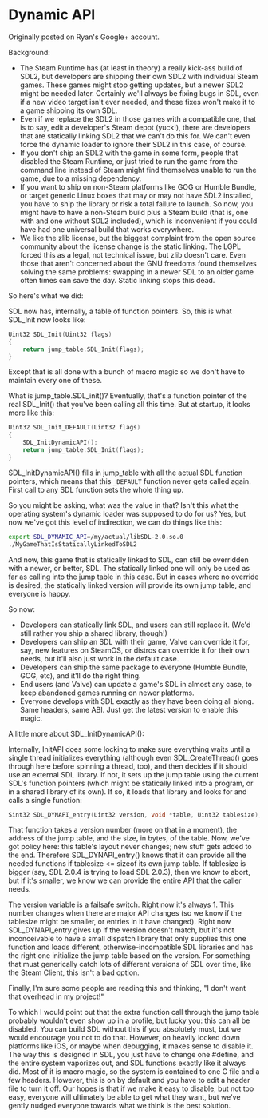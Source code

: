# Dynamic API

Originally posted on Ryan's Google+ account.

Background:

- The Steam Runtime has (at least in theory) a really kick-ass build of SDL2,
  but developers are shipping their own SDL2 with individual Steam games.
  These games might stop getting updates, but a newer SDL2 might be needed later.
  Certainly we'll always be fixing bugs in SDL, even if a new video target isn't
  ever needed, and these fixes won't make it to a game shipping its own SDL.
- Even if we replace the SDL2 in those games with a compatible one, that is to
  say, edit a developer's Steam depot (yuck!), there are developers that are
  statically linking SDL2 that we can't do this for. We can't even force the
  dynamic loader to ignore their SDL2 in this case, of course.
- If you don't ship an SDL2 with the game in some form, people that disabled the
  Steam Runtime, or just tried to run the game from the command line instead of
  Steam might find themselves unable to run the game, due to a missing dependency.
- If you want to ship on non-Steam platforms like GOG or Humble Bundle, or target
  generic Linux boxes that may or may not have SDL2 installed, you have to ship
  the library or risk a total failure to launch. So now, you might have to have
  a non-Steam build plus a Steam build (that is, one with and one without SDL2
  included), which is inconvenient if you could have had one universal build
  that works everywhere.
- We like the zlib license, but the biggest complaint from the open source
  community about the license change is the static linking. The LGPL forced this
  as a legal, not technical issue, but zlib doesn't care. Even those that aren't
  concerned about the GNU freedoms found themselves solving the same problems:
  swapping in a newer SDL to an older game often times can save the day.
  Static linking stops this dead.

So here's what we did:

SDL now has, internally, a table of function pointers. So, this is what SDL_Init
now looks like:

```c
Uint32 SDL_Init(Uint32 flags)
{
    return jump_table.SDL_Init(flags);
}
```

Except that is all done with a bunch of macro magic so we don't have to maintain
every one of these.

What is jump_table.SDL_init()? Eventually, that's a function pointer of the real
SDL_Init() that you've been calling all this time. But at startup, it looks more
like this:

```c
Uint32 SDL_Init_DEFAULT(Uint32 flags)
{
    SDL_InitDynamicAPI();
    return jump_table.SDL_Init(flags);
}
```

SDL_InitDynamicAPI() fills in jump_table with all the actual SDL function
pointers, which means that this `_DEFAULT` function never gets called again.
First call to any SDL function sets the whole thing up.

So you might be asking, what was the value in that? Isn't this what the operating
system's dynamic loader was supposed to do for us? Yes, but now we've got this
level of indirection, we can do things like this:

```bash
export SDL_DYNAMIC_API=/my/actual/libSDL-2.0.so.0
./MyGameThatIsStaticallyLinkedToSDL2
```

And now, this game that is statically linked to SDL, can still be overridden
with a newer, or better, SDL. The statically linked one will only be used as
far as calling into the jump table in this case. But in cases where no override
is desired, the statically linked version will provide its own jump table,
and everyone is happy.

So now:

- Developers can statically link SDL, and users can still replace it.
  (We'd still rather you ship a shared library, though!)
- Developers can ship an SDL with their game, Valve can override it for, say,
  new features on SteamOS, or distros can override it for their own needs,
  but it'll also just work in the default case.
- Developers can ship the same package to everyone (Humble Bundle, GOG, etc),
  and it'll do the right thing.
- End users (and Valve) can update a game's SDL in almost any case,
  to keep abandoned games running on newer platforms.
- Everyone develops with SDL exactly as they have been doing all along.
  Same headers, same ABI. Just get the latest version to enable this magic.

A little more about SDL_InitDynamicAPI():

Internally, InitAPI does some locking to make sure everything waits until a
single thread initializes everything (although even SDL_CreateThread() goes
through here before spinning a thread, too), and then decides if it should use
an external SDL library. If not, it sets up the jump table using the current
SDL's function pointers (which might be statically linked into a program, or in
a shared library of its own). If so, it loads that library and looks for and
calls a single function:

```c
Sint32 SDL_DYNAPI_entry(Uint32 version, void *table, Uint32 tablesize);
```

That function takes a version number (more on that in a moment), the address of
the jump table, and the size, in bytes, of the table.
Now, we've got policy here: this table's layout never changes; new stuff gets
added to the end. Therefore SDL_DYNAPI_entry() knows that it can provide all
the needed functions if tablesize <= sizeof its own jump table. If tablesize is
bigger (say, SDL 2.0.4 is trying to load SDL 2.0.3), then we know to abort, but
if it's smaller, we know we can provide the entire API that the caller needs.

The version variable is a failsafe switch.
Right now it's always 1. This number changes when there are major API changes
(so we know if the tablesize might be smaller, or entries in it have changed).
Right now SDL_DYNAPI_entry gives up if the version doesn't match, but it's not
inconceivable to have a small dispatch library that only supplies this one
function and loads different, otherwise-incompatible SDL libraries and has the
right one initialize the jump table based on the version. For something that
must generically catch lots of different versions of SDL over time, like the
Steam Client, this isn't a bad option.

Finally, I'm sure some people are reading this and thinking,
"I don't want that overhead in my project!"

To which I would point out that the extra function call through the jump table
probably wouldn't even show up in a profile, but lucky you: this can all be
disabled. You can build SDL without this if you absolutely must, but we would
encourage you not to do that. However, on heavily locked down platforms like
iOS, or maybe when debugging, it makes sense to disable it. The way this is
designed in SDL, you just have to change one #define, and the entire system
vaporizes out, and SDL functions exactly like it always did. Most of it is
macro magic, so the system is contained to one C file and a few headers.
However, this is on by default and you have to edit a header file to turn it
off. Our hopes is that if we make it easy to disable, but not too easy,
everyone will ultimately be able to get what they want, but we've gently
nudged everyone towards what we think is the best solution.
